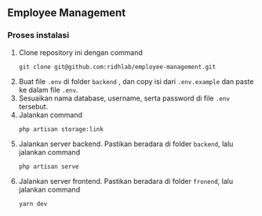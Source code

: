 ## Employee Management
### Proses instalasi
1. Clone repository ini dengan command 
   ```
   git clone git@github.com:ridhlab/employee-management.git
   ```
2. Buat file `.env` di folder `backend` , dan copy isi dari `.env.example` dan paste ke dalam file `.env`.
3. Sesuaikan nama database, username, serta password di file `.env` tersebut.
4. Jalankan command 
   ```
   php artisan storage:link
   ```
5. Jalankan server backend. Pastikan beradara di folder `backend`, lalu jalankan command
   ```
   php artisan serve
   ```
6. Jalankan server frontend.  Pastikan beradara di folder `fronend`, lalu jalankan command
   ```
   yarn dev
   ```